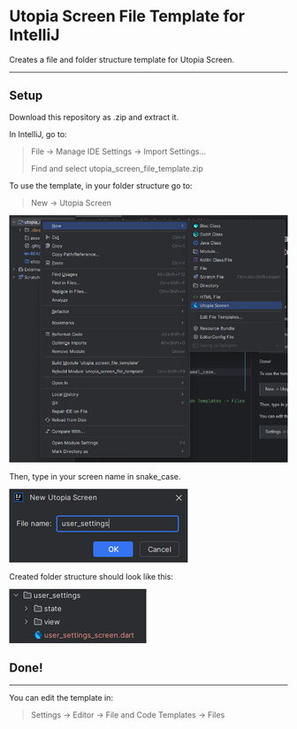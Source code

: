 # Utopia Screen File Template for IntelliJ

Creates a file and folder structure template for Utopia Screen.

---

## Setup
Download this repository as .zip and extract it.

In IntelliJ, go to:

> File -> Manage IDE Settings -> Import Settings…
> 
> Find and select utopia_screen_file_template.zip

To use the template, in your folder structure go to:

> New -> Utopia Screen

![New Screen](/asset/image/new_screen.png)

Then, type in your screen name in snake_case.

![New Screen Name](/asset/image/new_screen_name.png)

Created folder structure should look like this:

![New Screen Structure](/asset/image/new_screen_structure.png)

## Done!

---

You can edit the template in:

> Settings -> Editor -> File and Code Templates -> Files
